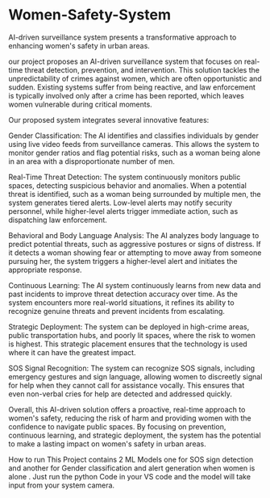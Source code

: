 # Women-Safety-System
AI-driven surveillance system presents a transformative approach to enhancing women's safety in urban areas.

our project proposes an AI-driven surveillance system that focuses on real-time threat detection, prevention, and intervention. This solution tackles the unpredictability of crimes against women, which are often opportunistic and sudden. Existing systems suffer from being reactive, and law enforcement is typically involved only after a crime has been reported, which leaves women vulnerable during critical moments.

Our proposed system integrates several innovative features:

Gender Classification: The AI identifies and classifies individuals by gender using live video feeds from surveillance cameras. This allows the system to monitor gender ratios and flag potential risks, such as a woman being alone in an area with a disproportionate number of men.

Real-Time Threat Detection: The system continuously monitors public spaces, detecting suspicious behavior and anomalies. When a potential threat is identified, such as a woman being surrounded by multiple men, the system generates tiered alerts. Low-level alerts may notify security personnel, while higher-level alerts trigger immediate action, such as dispatching law enforcement.

Behavioral and Body Language Analysis: The AI analyzes body language to predict potential threats, such as aggressive postures or signs of distress. If it detects a woman showing fear or attempting to move away from someone pursuing her, the system triggers a higher-level alert and initiates the appropriate response.

Continuous Learning: The AI system continuously learns from new data and past incidents to improve threat detection accuracy over time. As the system encounters more real-world situations, it refines its ability to recognize genuine threats and prevent incidents from escalating.

Strategic Deployment: The system can be deployed in high-crime areas, public transportation hubs, and poorly lit spaces, where the risk to women is highest. This strategic placement ensures that the technology is used where it can have the greatest impact.

SOS Signal Recognition: The system can recognize SOS signals, including emergency gestures and sign language, allowing women to discreetly signal for help when they cannot call for assistance vocally. This ensures that even non-verbal cries for help are detected and addressed quickly.

Overall, this AI-driven solution offers a proactive, real-time approach to women's safety, reducing the risk of harm and providing women with the confidence to navigate public spaces. By focusing on prevention, continuous learning, and strategic deployment, the system has the potential to make a lasting impact on women's safety in urban areas.


How to run 
This Project contains 2 ML Models one for SOS sign detection and another for Gender classification and alert generation when women is alone . Just run the python Code in your VS code and the model will take input from your system camera.

